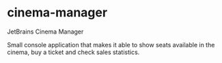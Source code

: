 # cinema-manager
JetBrains Cinema Manager

Small console application that makes it able to show seats available in the cinema, buy a ticket and check sales statistics.
